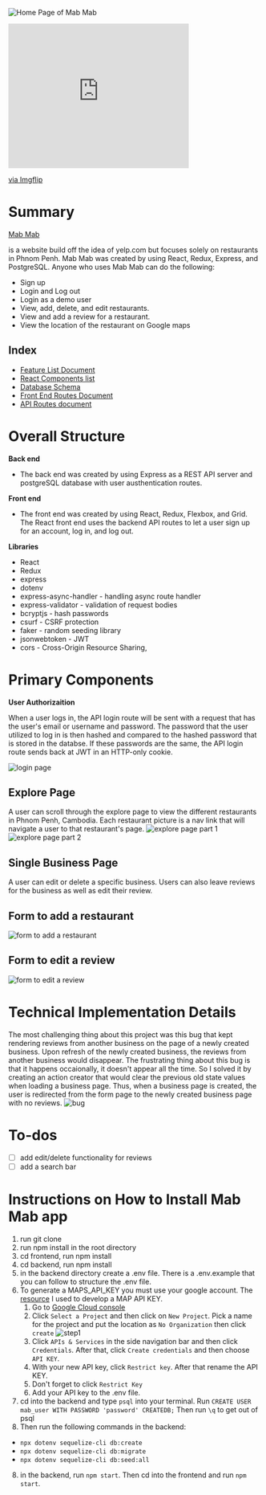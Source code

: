 ![Home Page of Mab Mab](https://res.cloudinary.com/mabmab/image/upload/v1636833234/khmer_food/home_piicjk.png)

<div style="width:360px;max-width:100%;"><div style="height:0;padding-bottom:80%;position:relative;"><iframe width="360" height="288" style="position:absolute;top:0;left:0;width:100%;height:100%;" frameBorder="0" src="https://imgflip.com/embed/5wwnd2"></iframe></div><p><a href="https://imgflip.com/gif/5wwnd2">via Imgflip</a></p></div>

# Summary

[Mab Mab](https://yelp-clone-kelsey-sry.herokuapp.com/)
<!-- <a href="https://imgflip.com/gif/5wwnd2"><img src="https://imgflip.com/5wwnd2.gif"/></a> -->
is a website build off the idea of yelp.com but focuses solely on restaurants in Phnom Penh. Mab Mab was created by using React, Redux, Express, and PostgreSQL. Anyone who uses Mab Mab can do the following:

- Sign up
- Login and Log out
- Login as a demo user
- View, add, delete, and edit restaurants.
- View and add a review for a restaurant.
- View the location of the restaurant on Google maps

## Index

- [Feature List Document](https://github.com/kelseysry/Mab-Mab/wiki/Features)
- [React Components list](https://github.com/kelseysry/Mab-Mab/wiki/React-Components-List)
- [Database Schema](https://github.com/kelseysry/Mab-Mab/wiki/Database-Scheme)
- [Front End Routes Document](https://github.com/kelseysry/Mab-Mab/wiki/Front-End-Routes-Document)
- [API Routes document](https://github.com/kelseysry/Mab-Mab/wiki/API-Routes-document)

# Overall Structure

**Back end**
- The back end was created by using Express as a REST API server and postgreSQL database with user austhentication routes.

**Front end**
- The front end was created by using React, Redux, Flexbox, and Grid. The React front end uses the backend API routes to let a user sign up for an account, log in, and log out.

**Libraries**
- React
- Redux
- express
- dotenv
- express-async-handler - handling async route handler
- express-validator - validation of request bodies
- bcryptjs - hash passwords
- csurf - CSRF protection
- faker - random seeding library
- jsonwebtoken - JWT
- cors - Cross-Origin Resource Sharing,

# Primary Components

**User Authorizaition**

When a user logs in, the API login route will be sent with a request that has the user's email or username and password. The password that the user utilized to log in is then hashed and compared to the hashed password that is stored in the databse. If these passwords are the same, the API login route sends back at JWT in an HTTP-only cookie.

![login page](https://res.cloudinary.com/mabmab/image/upload/v1636836616/khmer_food/login_osmrto.png)

## Explore Page

A user can scroll through the explore page to view the different restaurants in Phnom Penh, Cambodia. Each restaurant picture is a nav link that will navigate a user to that restaurant's page.
![explore page part 1](https://res.cloudinary.com/mabmab/image/upload/v1636843433/khmer_food/explore1_okwtru.png)
![explore page part 2](https://res.cloudinary.com/mabmab/image/upload/v1636843442/khmer_food/explore2_imeawp.png)

## Single Business Page

A user can edit or delete a specific business. Users can also leave reviews for the business as well as edit their review.


## Form to add a restaurant
![form to add a restaurant](https://res.cloudinary.com/mabmab/image/upload/v1636844135/khmer_food/form_r1jcrm.png)

## Form to edit a review
![form to edit a review](https://res.cloudinary.com/mabmab/image/upload/v1636879658/khmer_food/edit_review_rwswkv.png)

# Technical Implementation Details

The most challenging thing about this project was this bug that kept rendering reviews from another business on the page of a newly created business. Upon refresh of the newly created business, the reviews from another business would disappear. The frustrating thing about this bug is that it happens occaionally, it doesn't appear all the time. So I solved it by creating an action creator that would clear the previous old state values when loading a business page. Thus, when a business page is created, the user is redirected from the form page to the newly created business page with no reviews.
![bug](https://res.cloudinary.com/mabmab/image/upload/v1636844770/khmer_food/tech_och94d.png)

# To-dos
- [ ] add edit/delete functionality for reviews
- [ ] add a search bar

# Instructions on How to Install Mab Mab app
1. run git clone
2. run npm install in the root directory
3. cd frontend, run npm install
4. cd backend, run npm install
5. in the backend directory create a .env file. There is a .env.example that you can follow to structure the .env file.
6. To generate a MAPS_API_KEY you must use your google account. The [resource](https://github.com/Lazytangent/Google-Maps-API-Walkthrough) I used to develop a MAP API KEY.
    1. Go to [Google Cloud console](https://console.cloud.google.com/)
    2. Click `Select a Project` and then click on `New Project`. Pick a name for the project and put the location as `No Organization` then click `create`
    ![step1](https://res.cloudinary.com/mabmab/image/upload/v1636849102/khmer_food/step1_ggni4z.png)
    3. Click `APIs & Services` in the side navigation bar and then click `Credentials`. After that, click `Create credentials` and then choose `API KEY`.
    4. With your new API key, click `Restrict key`. After that rename the API KEY.
    5.  Don't forget to click `Restrict Key`
    6.  Add your API key to the .env file.
6. cd into the backend and type `psql` into your terminal. Run `CREATE USER mab_user WITH PASSWORD 'password' CREATEDB;` Then run `\q` to get out of psql
7. Then run the following commands in the backend:
  - `npx dotenv sequelize-cli db:create`
  - `npx dotenv sequelize-cli db:migrate`
  -  `npx dotenv sequelize-cli db:seed:all`
8. in the backend, run `npm start`. Then cd into the frontend and run `npm start`.
